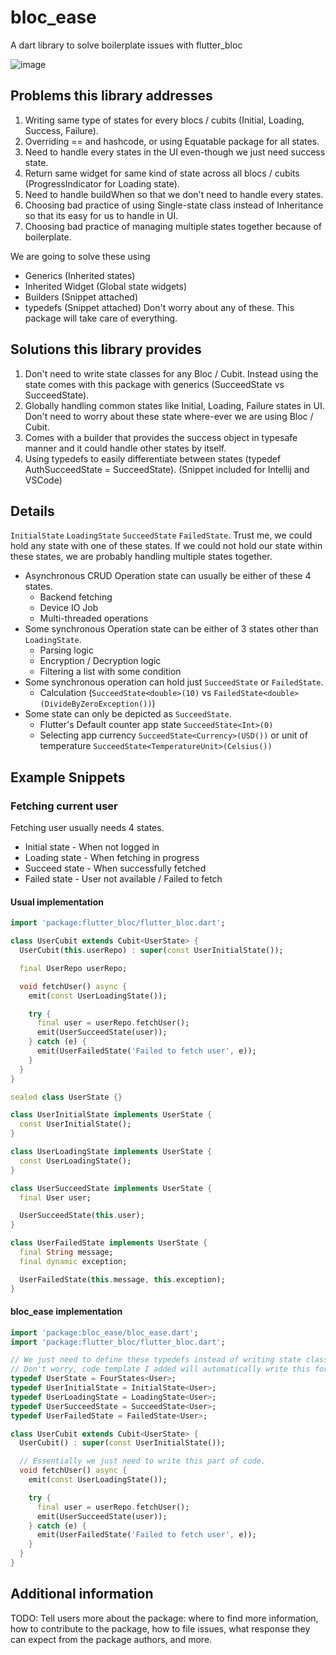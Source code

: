 # bloc_ease
A dart library to solve boilerplate issues with flutter_bloc

![image](https://github.com/Bharathh-Raj/bloc_ease/assets/42716432/6ac54895-949a-487a-b252-a68453f729e3)


## Problems this library addresses
1. Writing same type of states for every blocs / cubits (Initial, Loading, Success, Failure).
2. Overriding == and hashcode, or using Equatable package for all states.
3. Need to handle every states in the UI even-though we just need success state.
4. Return same widget for same kind of state across all blocs / cubits (ProgressIndicator for Loading state).
5. Need to handle buildWhen so that we don't need to handle every states.
6. Choosing bad practice of using Single-state class instead of Inheritance so that its easy for us to handle in UI.
7. Choosing bad practice of managing multiple states together because of boilerplate.

We are going to solve these using
  - Generics (Inherited states)
  - Inherited Widget (Global state widgets)
  - Builders (Snippet attached)
  - typedefs (Snippet attached)
Don't worry about any of these. This package will take care of everything.

## Solutions this library provides
1. Don't need to write state classes for any Bloc / Cubit. Instead using the state comes with this package with generics (SucceedState<Auth> vs SucceedState<User>).
2. Globally handling common states like Initial, Loading, Failure states in UI. Don't need to worry about these state where-ever we are using Bloc / Cubit.
3. Comes with a builder that provides the success object in typesafe manner and it could handle other states by itself.
4. Using typedefs to easily differentiate between states (typedef AuthSucceedState = SucceedState<Auth>). (Snippet included for Intellij and VSCode)

## Details
`InitialState` `LoadingState` `SucceedState` `FailedState`. Trust me, we could hold any state with one of these states. If we could not hold our state within these states, we are probably handling multiple states together.
- Asynchronous CRUD Operation state can usually be either of these 4 states.
  - Backend fetching
  - Device IO Job
  - Multi-threaded operations
- Some synchronous Operation state can be either of 3 states other than `LoadingState`.
  - Parsing logic
  - Encryption / Decryption logic
  - Filtering a list with some condition
- Some synchronous operation can hold just `SucceedState` or `FailedState`.
  - Calculation (`SucceedState<double>(10)` vs `FailedState<double>(DivideByZeroException())`)
- Some state can only be depicted as `SucceedState`. 
  - Flutter's Default counter app state `SucceedState<Int>(0)`
  - Selecting app currency `SucceedState<Currency>(USD())` or unit of temperature `SucceedState<TemperatureUnit>(Celsius())`

## Example Snippets
### Fetching current user
Fetching user usually needs 4 states. 
  - Initial state - When not logged in
  - Loading state - When fetching in progress
  - Succeed state - When successfully fetched
  - Failed state - User not available / Failed to fetch
#### Usual implementation
```dart
import 'package:flutter_bloc/flutter_bloc.dart';

class UserCubit extends Cubit<UserState> {
  UserCubit(this.userRepo) : super(const UserInitialState());

  final UserRepo userRepo;

  void fetchUser() async {
    emit(const UserLoadingState());

    try {
      final user = userRepo.fetchUser();
      emit(UserSucceedState(user));
    } catch (e) {
      emit(UserFailedState('Failed to fetch user', e));
    }
  }
}

sealed class UserState {}

class UserInitialState implements UserState {
  const UserInitialState();
}

class UserLoadingState implements UserState {
  const UserLoadingState();
}

class UserSucceedState implements UserState {
  final User user;

  UserSucceedState(this.user);
}

class UserFailedState implements UserState {
  final String message;
  final dynamic exception;

  UserFailedState(this.message, this.exception);
}
```

#### bloc_ease implementation
```dart
import 'package:bloc_ease/bloc_ease.dart';
import 'package:flutter_bloc/flutter_bloc.dart';

// We just need to define these typedefs instead of writing state classes ourselves.
// Don't worry, code template I added will automatically write this for you.
typedef UserState = FourStates<User>;
typedef UserInitialState = InitialState<User>;
typedef UserLoadingState = LoadingState<User>;
typedef UserSucceedState = SucceedState<User>;
typedef UserFailedState = FailedState<User>;

class UserCubit extends Cubit<UserState> {
  UserCubit() : super(const UserInitialState());

  // Essentially we just need to write this part of code.
  void fetchUser() async {
    emit(const UserLoadingState());

    try {
      final user = userRepo.fetchUser();
      emit(UserSucceedState(user));
    } catch (e) {
      emit(UserFailedState('Failed to fetch user', e));
    }
  }
}
```

## Additional information

TODO: Tell users more about the package: where to find more information, how to
contribute to the package, how to file issues, what response they can expect
from the package authors, and more.
